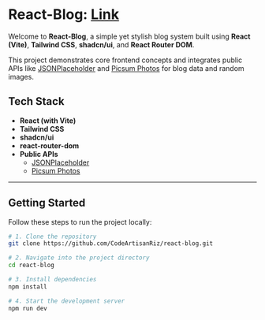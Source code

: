 # React-Blog: [Link](https://react-blog-cko.pages.dev/)

Welcome to **React-Blog**, a simple yet stylish blog system built using **React (Vite)**, **Tailwind CSS**, **shadcn/ui**, and **React Router DOM**.

This project demonstrates core frontend concepts and integrates public APIs like [JSONPlaceholder](https://jsonplaceholder.typicode.com/) and [Picsum Photos](https://picsum.photos/) for blog data and random images.

## Tech Stack

- **React (with Vite)**
- **Tailwind CSS**
- **shadcn/ui**
- **react-router-dom**
- **Public APIs**
  - [JSONPlaceholder](https://jsonplaceholder.typicode.com/)
  - [Picsum Photos](https://picsum.photos/)

---

## Getting Started

Follow these steps to run the project locally:

```bash
# 1. Clone the repository
git clone https://github.com/CodeArtisanRiz/react-blog.git

# 2. Navigate into the project directory
cd react-blog

# 3. Install dependencies
npm install

# 4. Start the development server
npm run dev

```
